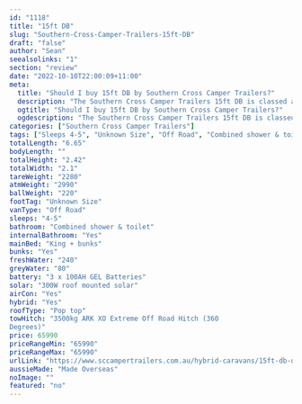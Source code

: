 ```yaml
---
id: "1118"
title: "15ft DB"
slug: "Southern-Cross-Camper-Trailers-15ft-DB"
draft: "false"
author: "Sean"
seealsolinks: "1"
section: "review"
date: "2022-10-10T22:00:09+11:00"
meta:
  title: "Should I buy 15ft DB by Southern Cross Camper Trailers?"
  description: "The Southern Cross Camper Trailers 15ft DB is classed as Off Road, and sleeps 4-5 people. It is Made Overseas and comes in at Unknown Size. It generally has Combined shower & toilet."
  ogtitle: "Should I buy 15ft DB by Southern Cross Camper Trailers?"
  ogdescription: "The Southern Cross Camper Trailers 15ft DB is classed as Off Road, and sleeps 4-5 people. It is Made Overseas and comes in at Unknown Size. It generally has Combined shower & toilet."
categories: ["Southern Cross Camper Trailers"]
tags: ["Sleeps 4-5", "Unknown Size", "Off Road", "Combined shower & toilet", "Pop top", "60 - 70k", "Made Overseas"]
totalLength: "6.65"
bodyLength: ""
totalHeight: "2.42"
totalWidth: "2.1"
tareWeight: "2280"
atmWeight: "2990"
ballWeight: "220"
footTag: "Unknown Size"
vanType: "Off Road"
sleeps: "4-5"
bathroom: "Combined shower & toilet"
internalBathroom: "Yes"
mainBed: "King + bunks"
bunks: "Yes"
freshWater: "240"
greyWater: "80"
battery: "3 x 100AH GEL Batteries"
solar: "300W roof mounted solar"
airCon: "Yes"
hybrid: "Yes"
roofType: "Pop top"
towHitch: "3500kg ARK XO Extreme Off Road Hitch (360
Degrees)"
price: 65990
priceRangeMin: "65990"
priceRangeMax: "65990"
urlLink: "https://www.sccampertrailers.com.au/hybrid-caravans/15ft-db-double-front-bunk"
aussieMade: "Made Overseas"
noImage: ""
featured: "no"
---
```

